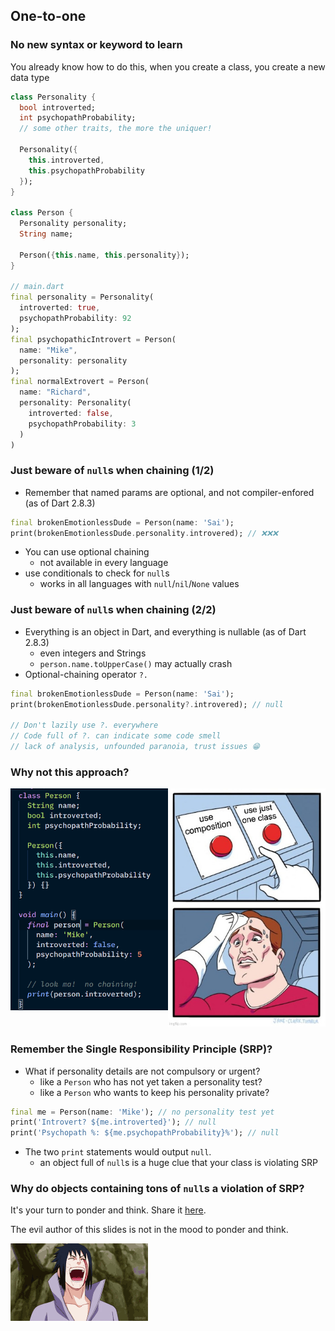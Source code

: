 One-to-one
----------



### No new syntax or keyword to learn

You already know how to do this, when you create a class, you create a new data type

```dart [1-10 | 12-17 | 13 | 19-27 | 28-34]
class Personality {
  bool introverted;
  int psychopathProbability;
  // some other traits, the more the uniquer!

  Personality({
    this.introverted, 
    this.psychopathProbability
  });
}

class Person {
  Personality personality;
  String name;

  Person({this.name, this.personality});
}

// main.dart
final personality = Personality(
  introverted: true, 
  psychopathProbability: 92
);
final psychopathicIntrovert = Person(
  name: "Mike", 
  personality: personality
);
final normalExtrovert = Person(
  name: "Richard",
  personality: Personality(
    introverted: false,
    psychopathProbability: 3
  )
)
```


### Just beware of `null`s when chaining (1/2)

* Remember that named params are optional, and not compiler-enfored (as of Dart 2.8.3)

```dart
final brokenEmotionlessDude = Person(name: 'Sai');
print(brokenEmotionlessDude.personality.introvered); // ❌❌❌
```

* You can use optional chaining
  - not available in every language
* use conditionals to check for `null`s
  - works in all languages with `null`/`nil`/`None` values



### Just beware of `null`s when chaining (2/2)

* Everything is an object in Dart, and everything is nullable (as of Dart 2.8.3)
  - even integers and Strings
  - `person.name.toUpperCase()` may actually crash
* Optional-chaining operator `?.`

```dart
final brokenEmotionlessDude = Person(name: 'Sai');
print(brokenEmotionlessDude.personality?.introvered); // null

// Don't lazily use ?. everywhere
// Code full of ?. can indicate some code smell
// lack of analysis, unfounded paranoia, trust issues 😁
```



### Why not this approach?

<div style="display: flex;">
  <div style="flex: 1" class="fragment">
    <img src="images/why-not.png" alt="why not">
  </div>

  <div style="flex: 1" class="fragment">
    <img src="images/choose.jpg" alt="choose">
  </div>
</div>



### Remember the Single Responsibility Principle (SRP)?

* What if personality details are not compulsory or urgent? <!-- .element style="font-size: 0.9em" -->
  - like a `Person` who has not yet taken a personality test?
  - like a `Person` who wants to keep his personality private?

```dart
final me = Person(name: 'Mike'); // no personality test yet
print('Introvert? ${me.introverted}'); // null
print('Psychopath %: ${me.psychopathProbability}%'); // null
```
  
* The two `print` statements would output `null`.
  - an object full of `null`s is a huge clue that your class is violating SRP



### Why do objects containing tons of `null`<span style="text-transform: none">s</span> a violation of SRP?

It's your turn to ponder and think.  Share it [here](https://canvas.instructure.com/courses/2109863/discussion_topics/9412164).

The evil author of this slides is not in the mood to ponder and think.

![sasuke](images/sasuke.gif) <!-- .element style="width: 44 0px; height: 250px;" -->
